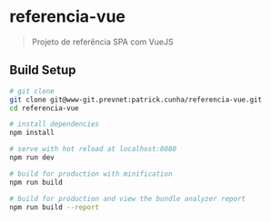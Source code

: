 # referencia-vue

> Projeto de referência SPA com VueJS

## Build Setup

``` bash
# git clone
git clone git@www-git.prevnet:patrick.cunha/referencia-vue.git
cd referencia-vue

# install dependencies
npm install

# serve with hot reload at localhost:8080
npm run dev

# build for production with minification
npm run build

# build for production and view the bundle analyzer report
npm run build --report
```